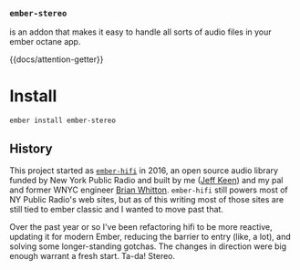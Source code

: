 ### **`ember-stereo`**

<span class="text-xl">is an addon that makes it easy to handle all sorts of audio files in your ember octane app.</span>

{{docs/attention-getter}}

# Install

```shell
ember install ember-stereo
```

## History

This project started as [`ember-hifi`](http://github.com/nypublicradio/ember-hifi) in 2016, an open source audio library funded by New York Public Radio and built by me ([Jeff Keen](http://github.com/jkeen)) and my pal and former WNYC engineer [Brian Whitton](http://github.com/noslouch). `ember-hifi` still powers most of NY Public Radio's web sites, but as of this writing most of those sites are still tied to ember classic and I wanted to move past that.

Over the past year or so I've been refactoring hifi to be more reactive, updating it for modern Ember, reducing the barrier to entry (like, a lot), and solving some longer-standing gotchas. The changes in direction were big enough warrant a fresh start. Ta-da! Stereo.
